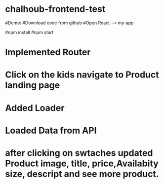 # chalhoub-frontend-test

#Demo:
#Download code from github
#Open React --> my-app

#npm install
#npm start

# Implemented Router
# Click on the kids navigate to Product landing page
# Added Loader
# Loaded Data from API
# after clicking on swtaches updated Product image, title, price,Availabity size, descript and see more product.




